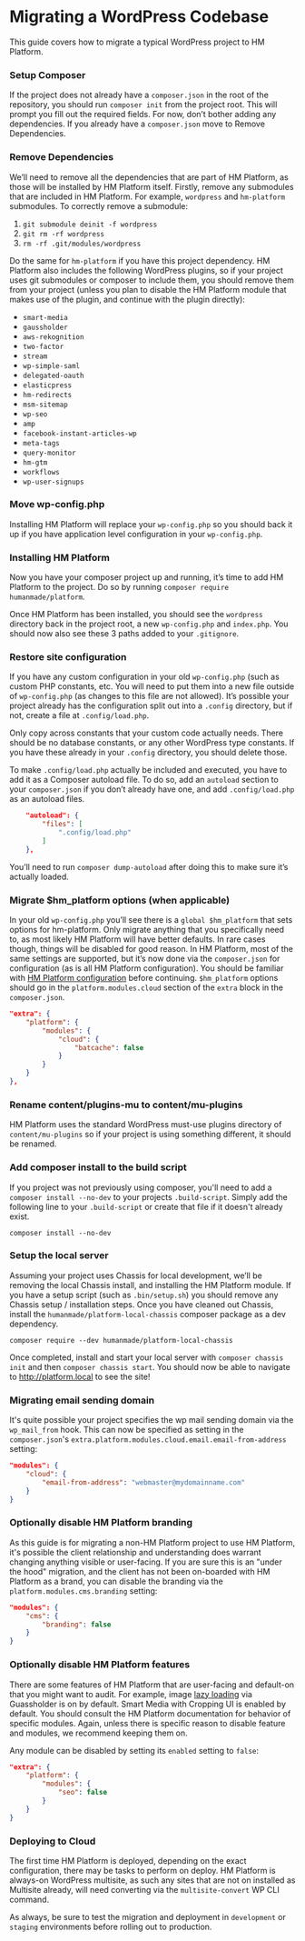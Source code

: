 # Migrating a WordPress Codebase

This guide covers how to migrate a typical WordPress project to HM Platform.

### Setup Composer

If the project does not already have a `composer.json` in the root of the repository, you should run `composer init` from the project root. This will prompt you fill out the required fields. For now, don’t bother adding any dependencies. If you already have a `composer.json` move to Remove Dependencies.

### Remove Dependencies

We’ll need to remove all the dependencies that are part of HM Platform, as those will be installed by HM Platform itself. Firstly, remove any submodules that are included in HM Platform. For example, `wordpress` and `hm-platform` submodules. To correctly remove a submodule:

1. `git submodule deinit -f wordpress`
2. `git rm -rf wordpress`
3. `rm -rf .git/modules/wordpress`

Do the same for `hm-platform` if you have this project dependency. HM Platform also includes the following WordPress plugins, so if your project uses git submodules or composer to include them, you should remove them from your project (unless you plan to disable the HM Platform module that makes use of the plugin, and continue with the plugin directly):

- `smart-media`
- `gaussholder`
- `aws-rekognition`
- `two-factor`
- `stream`
- `wp-simple-saml`
- `delegated-oauth`
- `elasticpress`
- `hm-redirects`
- `msm-sitemap`
- `wp-seo`
- `amp`
- `facebook-instant-articles-wp`
- `meta-tags`
- `query-monitor`
- `hm-gtm`
- `workflows`
- `wp-user-signups`

### Move wp-config.php

Installing HM Platform will replace your `wp-config.php` so you should back it up if you have application level configuration in your `wp-config.php`.

### Installing HM Platform

Now you have your composer project up and running, it’s time to add HM Platform to the project. Do so by running `composer require humanmade/platform`.

Once HM Platform has been installed, you should see the `wordpress` directory back in the project root, a new `wp-config.php` and `index.php`. You should now also see these 3 paths added to your `.gitignore`.

### Restore site configuration

If you have any custom configuration in your old `wp-config.php` (such as custom PHP constants, etc. You will need to put them into a new file outside of `wp-config.php` (as changes to this file are not allowed). It’s possible your project already has the configuration split out into a `.config` directory, but if not, create a file at `.config/load.php`.

Only copy across constants that your custom code actually needs. There should be no database constants, or any other WordPress type constants. If you have these already in your `.config` directory, you should delete those.

To make `.config/load.php` actually be included and executed, you have to add it as a Composer autoload file. To do so, add an `autoload` section to your `composer.json` if you don’t already have one, and add `.config/load.php` as an autoload files.

```json
	"autoload": {
		"files": [
			".config/load.php"
		]
	},
```

You’ll need to run `composer dump-autoload` after doing this to make sure it’s actually loaded.

### Migrate $hm_platform options (when applicable)

In your old `wp-config.php` you’ll see there is a `global $hm_platform` that sets options for hm-platform. Only migrate anything that you specifically need to, as most likely HM Platform will have better defaults. In rare cases though, things will be disabled for good reason. In HM Platform, most of the same settings are supported, but it’s now done via the `composer.json` for configuration (as is all HM Platform configuration). You should be familiar with [HM Platform configuration](docs://getting-started/configuration.md) before continuing. `$hm_platform` options should go in the `platform.modules.cloud` section of the `extra` block in the `composer.json`.

```json
"extra": {
	"platform": {
		"modules": {
			"cloud": {
				"batcache": false
			}
		}
	}
},

```

### Rename content/plugins-mu to content/mu-plugins

HM Platform uses the standard WordPress must-use plugins directory of `content/mu-plugins` so if your project is using something different, it should be renamed.

### Add composer install to the build script

If you project was not previously using composer, you'll need to add a `composer install --no-dev` to your projects `.build-script`. Simply add the following line to your `.build-script` or create that file if it doesn't already exist.

```
composer install --no-dev
```

### Setup the local server

Assuming your project uses Chassis for local development, we’ll be removing the local Chassis install, and installing the HM Platform module. If you have a setup script (such as `.bin/setup.sh`) you should remove any Chassis setup / installation steps.
Once you have cleaned out Chassis, install the `humanmade/platform-local-chassis` composer package as a dev dependency.

```
composer require --dev humanmade/platform-local-chassis
```

Once completed, install and start your local server with `composer chassis init` and then `composer chassis start`. You should now be able to navigate to http://platform.local to see the site!

### Migrating email sending domain

It's quite possible your project specifies the wp mail sending domain via the `wp_mail_from` hook. This can now be specified as setting in the `composer.json`'s `extra.platform.modules.cloud.email.email-from-address` setting:

```json
"modules": {
    "cloud": {
        "email-from-address": "webmaster@mydomainname.com"
    }
}
```

### Optionally disable HM Platform branding

As this guide is for migrating a non-HM Platform project to use HM Platform, it's possible the client relationship and understanding does warrant changing anything visible or user-facing. If you are sure this is an "under the hood" migration, and the client has not been on-boarded with HM Platform as a brand, you can disable the branding via the `platform.modules.cms.branding` setting:

```json
"modules": {
    "cms": {
        "branding": false
    }
}
```

### Optionally disable HM Platform features

There are some features of HM Platform that are user-facing and default-on that you might want to audit. For example, image [lazy loading](docs://media/lazy-loading.md) via Guassholder is on by default. Smart Media with Cropping UI is enabled by default. You should consult the HM Platform documentation for behavior of specific modules. Again, unless there is specific reason to disable feature and modules, we recommend keeping them on.

Any module can be disabled by setting its `enabled` setting to `false`:

```json
"extra": {
	"platform": {
		"modules": {
			"seo": false
		}
	}
}
```

### Deploying to Cloud

The first time HM Platform is deployed, depending on the exact configuration, there may be tasks to perform on deploy. HM Platform is always-on WordPress multisite, as such any sites that are not on installed as Multisite already, will need converting via the `multisite-convert` WP CLI command.

As always, be sure to test the migration and deployment in `development` or `staging` environments before rolling out to production.
